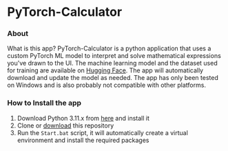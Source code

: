 # PyTorch-Calculator


### About

What is this app?
PyTorch-Calculator is a python application that uses a custom PyTorch ML model to interpret and solve mathematical expressions you've drawn to the UI.
The machine learning model and the dataset used for training are available on [Hugging Face](https://huggingface.co/Glas42/PyTorch-Calculator). The app will automatically download and update the model as needed.
The app has only been tested on Windows and is also probably not compatible with other platforms.


### How to Install the app

1. Download Python 3.11.x from [here](https://www.python.org/downloads/windows/) and install it
2. Clone or [download](https://github.com/Glas42/PyTorch-Calculator/archive/refs/heads/main.zip) this repository
3. Run the ```Start.bat``` script, it will automatically create a virtual environment and install the required packages

